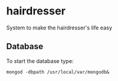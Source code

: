 # hairdresser
System to make the hairdresser's life easy

## Database

To start the database type:
```
mongod -dbpath /usr/local/var/mongodb&
```
